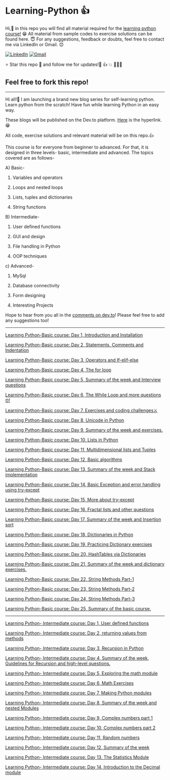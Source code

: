  # Learning-Python 👍 
Hi,🤟 in this repo you will find all material required for the [learning python course!](https://dev.to/aatmaj/launching-the-learning-python-course-5f31) 😁
All material from sample codes to exercise solutions can be found here. 😇
For any suggestions, feedback or doubts, feel free to contact me via LinkedIn or Gmail. 😊

[![LinkedIn][1.2]][1]
[![Gmail][2.2]][2]


[1.2]: https://img.shields.io/badge/linkedin-%230077B5.svg?&style=for-the-badge&logo=linkedin&logoColor=white 
[2.2]: https://img.shields.io/badge/Gmail-D14836?style=for-the-badge&logo=gmail&logoColor=white

[1]: https://www.linkedin.com/in/aatmajmhatre/
[2]: https://aatmaj.mhatre@gmail.com

⭐ Star this repo 🤩 and follow me for updates!🙂 👍 💥
🙏🙏🙏

## Feel free to fork this repo!
______
Hi all!🤟 I am launching a brand new blog series for self-learning python. Learn python from the scratch! Have fun while learning Python in an easy way.

These blogs will be published on the Dev.to platform. [Here](https://dev.to/aatmaj/launching-the-learning-python-course-5f31) is the hyperlink. 😁

All code, exercise solutions and relevant material will be on this repo.👍

This course is for everyone from beginner to advanced. For that, it is designed in three levels- basic, intermediate and advanced. The topics covered are as follows-

A) Basic-

1) Variables and operators

2) Loops and nested loops

3) Lists, tuples and dictionaries

4) String functions

B) Intermediate-

1) User defined functions

2) GUI and design

3) File handling in Python

4) OOP techniques

c) Advanced-

1) MySql

2) Database connectivity

3) Form designing

4) Interesting Projects

Hope to hear from you all in the [comments on dev.to](https://dev.to/aatmaj/launching-the-learning-python-course-5f31)! Please feel free to add any suggestions too!

____

[Learning Python-Basic course: Day 1, Introduction and Installation](https://dev.to/aatmaj/learning-python-basic-course-day-1-introduction-and-installation-ee8)


[Learning Python-Basic course: Day 2, Statements, Comments and Indentation](https://dev.to/aatmaj/learning-python-basic-course-day-2-statements-comments-and-indentation-5b71)

[Learning Python-Basic course: Day 3, Operators and If-elif-else](https://dev.to/aatmaj/learning-python-basic-course-day-3-operators-and-if-elif-else-51cc)

[Learning Python-Basic course: Day 4, The for loop](https://dev.to/aatmaj/learning-python-basic-course-day-4-the-for-loop-40m8)

[Learning Python-Basic course: Day 5, Summary of the week and Interview questions](https://dev.to/aatmaj/learning-python-basic-course-day-5-summary-of-the-week-and-interview-questions-37m0)

[Learning Python-Basic course: Day 6, The While Loop and more questions🤓!](https://dev.to/aatmaj/learning-python-basic-course-day-6-the-while-loop-and-more-questions-k23)

[Learning Python-Basic course: Day 7, Exercises and coding challenges⚔️](https://dev.to/aatmaj/learning-python-basic-course-day-7-exercises-and-coding-challenges-2l2b)

[Learning Python-Basic course: Day 8, Unicode in Python](https://dev.to/aatmaj/learning-python-basic-course-day-8-unicode-in-python-4pdc)

[Learning Python-Basic course: Day 9, Summary of the week and exercises.](https://dev.to/aatmaj/learning-python-basic-course-day-9-summary-of-the-week-and-exercises-ji6)

[Learning Python-Basic course: Day 10, Lists in Python](https://dev.to/aatmaj/learning-python-basic-course-day-10-lists-in-python-1hcb)

[Learning Python-Basic course: Day 11, Multidimensional lists and Tuples](https://dev.to/aatmaj/learning-python-basic-course-day-11-multidimensional-lists-and-tuples-3bfl)

[Learning Python-Basic course: Day 12, Basic algorithms](https://dev.to/aatmaj/learning-python-basic-course-day-12-basic-algorithms-1edc)

[Learning Python-Basic course: Day 13, Summary of the week and Stack implementation](https://dev.to/aatmaj/learning-python-basic-course-day-13-summary-of-the-week-and-stack-implementation-1b56)

[Learning Python-Basic course: Day 14, Basic Exception and error handling using try-except](https://dev.to/aatmaj/learning-python-basic-course-day-14-basic-exception-and-error-handling-using-try-except-5f38)

[Learning Python-Basic course: Day 15, More about try-except](https://dev.to/aatmaj/learning-python-basic-course-day-15-more-about-try-except-1nmj)

[Learning Python-Basic course: Day 16, Fractal lists and other questions](https://dev.to/aatmaj/learning-python-basic-course-day-16-fractal-lists-and-other-questions-1ca6)

[Learning Python-Basic course: Day 17, Summary of the week and Insertion sort](https://dev.to/aatmaj/learning-python-basic-course-day-17-summary-of-the-week-and-insertion-sort-4bi0)

[Learning Python-Basic course: Day 18, Dictionaries in Python](https://dev.to/aatmaj/learning-python-basic-course-day-18-dictionaries-in-python-30af)

[Learning Python-Basic course: Day 19, Practicing Dictionary exercises](https://dev.to/aatmaj/learning-python-basic-course-day-19-practicing-dictionary-exercises-1723)

[Learning Python-Basic course: Day 20, HashTables via Dictionaries](https://dev.to/aatmaj/learning-python-basic-course-day-20-hashtables-via-dictionaries-3nf1)

[Learning Python-Basic course: Day 21, Summary of the week and dictionary exercises.](https://dev.to/aatmaj/learning-python-basic-course-day-21-summary-of-the-week-and-dictionary-exercises-391e)

[Learning Python-Basic course: Day 22, String Methods Part-1](https://dev.to/aatmaj/learning-python-basic-course-day-22-string-methods-part-1-9j8)

[Learning Python-Basic course: Day 23, String Methods Part-2](https://dev.to/aatmaj/day-23-fi9)

[Learning Python-Basic course: Day 24, String Methods Part-3](https://dev.to/aatmaj/learning-python-basic-course-day-24-string-methods-part-3-1mg9)

[Learning Python-Basic course: Day 25, Summary of the basic course.](https://dev.to/aatmaj/learning-python-basic-course-day-25-summary-of-the-basic-course-563j)

____

[Learning Python- Intermediate course: Day 1, User defined functions](https://dev.to/aatmaj/learning-python-intermediate-course-day-1-user-defined-functions-1kg7)

[Learning Python- Intermediate course: Day 2, returning values from methods](https://dev.to/aatmaj/learning-python-intermediate-course-day-2-returning-values-from-methods-4bhn)

[Learning Python- Intermediate course: Day 3, Recursion in Python](https://dev.to/aatmaj/learning-python-intermediate-course-day-3-recursion-in-python-41ff)

[Learning Python- Intermediate course: Day 4, Summary of the week, Guidelines for Recursion and high-level questions.](https://dev.to/aatmaj/learning-python-intermediate-course-day-4-summary-of-the-week-guidelines-for-recursion-and-high-level-questions-445)

[Learning Python- Intermediate course: Day 5, Exploring the math module](https://dev.to/aatmaj/learning-python-intermediate-course-day-5-exploring-the-math-module-5alo)

[Learning Python- Intermediate course: Day 6, Math Exercises](https://dev.to/aatmaj/learning-python-intermediate-course-day-6-math-exercises-12ge)

[Learning Python- Intermediate course: Day 7, Making Python modules](https://dev.to/aatmaj/learning-python-intermediate-course-day-7-making-python-modules-kmf)

[Learning Python- Intermediate course: Day 8, Summary of the week and nested Modules](https://dev.to/aatmaj/learning-python-intermediate-course-day-8-summary-of-the-week-and-nested-modules-j3d)

[Learning Python- Intermediate course: Day 9, Complex numbers part 1](https://dev.to/aatmaj/learning-python-intermediate-course-day-9-complex-numbers-part-1-2pkh)

[Learning Python- Intermediate course: Day 10, Complex numbers part 2](https://dev.to/aatmaj/learning-python-intermediate-course-day-10-complex-numbers-part-2-48jh)

[Learning Python- Intermediate course: Day 11, Random numbers](https://dev.to/aatmaj/learning-python-intermediate-course-day-11-random-numbers-5cnj)

[Learning Python- Intermediate course: Day 12, Summary of the week](https://dev.to/aatmaj/learning-python-intermediate-course-day-12-random-numbers-2097)

[Learning Python- Intermediate course: Day 13, The Statistics Module](https://dev.to/aatmaj/learning-python-intermediate-course-day-13-the-statistics-module-2bb5)

[Learning Python- Intermediate course: Day 14, Introduction to the Decimal module](https://dev.to/aatmaj/learning-python-intermediate-course-day-14-introduction-to-the-decimal-module-4ngc)
